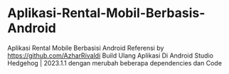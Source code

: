 # Aplikasi-Rental-Mobil-Berbasis-Android

Aplikasi Rental Mobile Berbasisi Android Referensi by https://github.com/AzharRivaldi Build Ulang Aplikasi Di Android Studio Hedgehog | 2023.1.1 dengan merubah beberapa dependencies dan Code
